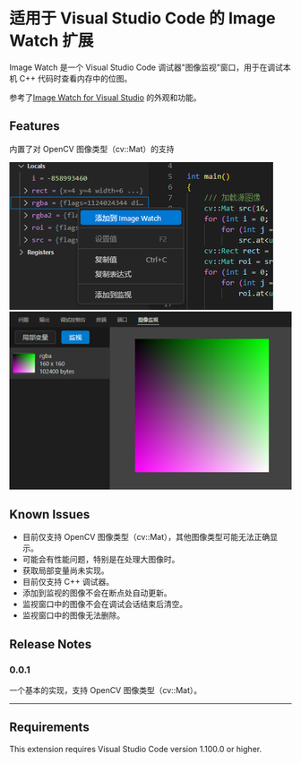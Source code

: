 # 适用于 Visual Studio Code 的 Image Watch 扩展

Image Watch 是一个 Visual Studio Code 调试器"图像监视"窗口，用于在调试本机 C++ 代码时查看内存中的位图。

参考了[Image Watch for Visual Studio](https://learn.microsoft.com/en-us/previous-versions/visualstudio/visual-studio-2015/debugger/image-watch/image-watch?view=vs-2015) 的外观和功能。

## Features

内置了对 OpenCV 图像类型（cv::Mat）的支持

![image0](images/image0.png)
![image1](images/image1.png)

## Known Issues

- 目前仅支持 OpenCV 图像类型（cv::Mat），其他图像类型可能无法正确显示。
- 可能会有性能问题，特别是在处理大图像时。
- 获取局部变量尚未实现。
- 目前仅支持 C++ 调试器。
- 添加到监视的图像不会在断点处自动更新。
- 监视窗口中的图像不会在调试会话结束后清空。
- 监视窗口中的图像无法删除。

## Release Notes

### 0.0.1

一个基本的实现，支持 OpenCV 图像类型（cv::Mat）。

---

## Requirements

This extension requires Visual Studio Code version 1.100.0 or higher.
